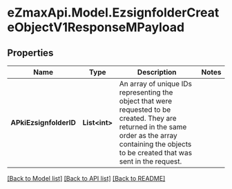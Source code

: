 
# eZmaxApi.Model.EzsignfolderCreateObjectV1ResponseMPayload

## Properties

Name | Type | Description | Notes
------------ | ------------- | ------------- | -------------
**APkiEzsignfolderID** | **List&lt;int&gt;** | An array of unique IDs representing the object that were requested to be created.  They are returned in the same order as the array containing the objects to be created that was sent in the request. | 

[[Back to Model list]](../README.md#documentation-for-models)
[[Back to API list]](../README.md#documentation-for-api-endpoints)
[[Back to README]](../README.md)

